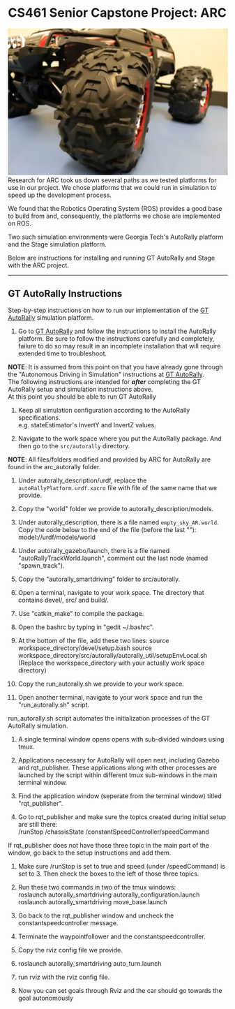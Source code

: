 # CS461 Senior Capstone Project: ARC
![ARC header image](/resources/arc_header.JPG)
Research for ARC took us down several paths as we tested platforms for use in our project. We chose platforms that we could run in simulation to speed up the development process.

We found that the Robotics Operating System (ROS) provides a good base to build from and, consequently, the platforms we chose are implemented on ROS.

Two such simulation environments were Georgia Tech's AutoRally platform and the Stage simulation platform.

Below are instructions for installing and running GT AutoRally and Stage with the ARC project.

---

## GT AutoRally Instructions
Step-by-step instructions on how to run our implementation of the [GT AutoRally](https://github.com/AutoRally/autorally) simulation platform.


1. Go to [GT AutoRally](https://github.com/AutoRally/autorally) and follow the instructions to install the AutoRally platform. Be sure to follow the instructions carefully and completely, failure to do so may result in an incomplete installation that will require extended time to troubleshoot.  

  **NOTE**: It is assumed from this point on that you have already gone through the "Autonomous Driving in Simulation" instructions at [GT AutoRally](https://github.com/AutoRally/autorally).  
  The following instructions are intended for _**after**_ completing the GT AutoRally setup and simulation instructions above.  
  At this point you should be able to run GT AutoRally 

1. Keep all simulation configuration according to the AutoRally specifications.  
  e.g. stateEstimator's InvertY and InvertZ values.  

1. Navigate to the work space where you put the AutoRally package. And then go to the `src/autorally` directory.  

  **NOTE**: All files/folders modified and provided by ARC for AutoRally are found in the arc_autorally folder.  

1. Under autorally_description/urdf, replace the `autoRallyPlatform.urdf.xacro` file with file of the same name that we provide.  

1. Copy the "world" folder we provide to autorally_description/models.  

1. Under autorally_description, there is a file named `empty_sky_AR.world`. Copy the code below to the end of the file (before the last "</world>"):  
    <include>
      <uri>model://urdf/models/world</url>
    </include>

1. Under autorally_gazebo/launch, there is a file named "autoRallyTrackWorld.launch",
  comment out the last node (named "spawn_track").

1. Copy the "autorally_smartdriving" folder to src/autorally.

1. Open a terminal, navigate to your work space. The directory that contains
  devel/, src/ and build/.

1. Use "catkin_make" to compile the package.

1. Open the bashrc by typing in "gedit ~/.bashrc".

1. At the bottom of the file, add these two lines:
  source workspace_directory/devel/setup.bash
  source workspace_directory/src/autorally/autorally_util/setupEnvLocal.sh
  (Replace the workspace_directory with your actually work space directory)

1. Copy the run_autorally.sh we provide to your work space.

1. Open another terminal, navigate to your work space and run the "run_autorally.sh" script.

  run_autorally.sh script automates the initialization processes of the GT AutoRally
  simulation. 
  1. A single terminal window opens opens with sub-divided windows using tmux.
  1. Applications necessary for AutoRally will open next, including Gazebo and rqt_publisher. These applications along with other processes are launched by the script within different tmux sub-windows in the main terminal window.

1. Find the application window (seperate from the terminal window) titled "rqt_publisher".

1. Go to rqt_publisher and make sure the topics created during initial setup are still there:  
  /runStop
  /chassisState
  /constantSpeedController/speedCommand

  If rqt_publisher does not have those three topic in the main part of the window, go back to the setup instructions and add them.

1. Make sure /runStop is set to true and speed (under /speedCommand) is set to 3. Then check the boxes to the left of those three topics.

1. Run these two commands in two of the tmux windows:  
  roslaunch autorally_smartdriving autorally_configuration.launch  
  roslaunch autorally_smartdriving move_base.launch  

1. Go back to the rqt_publisher window and uncheck the constantspeedcontroller
  message.

1. Terminate the waypointfollower and the constantspeedcontroller.

1. Copy the rviz config file we provide.

1. roslaunch autorally_smartdriving auto_turn.launch

1. run rviz with the rviz config file.

1. Now you can set goals through Rviz and the car should go towards the
  goal autonomously
